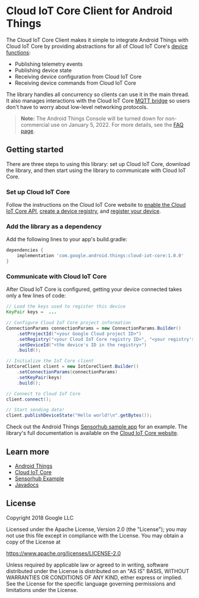 # Cloud IoT Core Client for Android Things

The Cloud IoT Core Client makes it simple to integrate Android Things with Cloud IoT Core by
providing abstractions for all of Cloud IoT Core's
[device functions](https://cloud.google.com/iot/docs/concepts/devices):

* Publishing telemetry events
* Publishing device state
* Receiving device configuration from Cloud IoT Core
* Receiving device commands from Cloud IoT Core

The library handles all concurrency so clients can use it in the main thread. It also manages
interactions with the Cloud IoT Core
[MQTT bridge](https://cloud.google.com/iot/docs/how-tos/mqtt-bridge) so users don't have to worry
about low-level networking protocols.

> **Note:** The Android Things Console will be turned down for non-commercial
> use on January 5, 2022. For more details, see the
> [FAQ page](https://developer.android.com/things/faq).

## Getting started

There are three steps to using this library: set up Cloud IoT Core, download the library, and then
start using the library to communicate with Cloud IoT Core.

### Set up Cloud IoT Core

Follow the instructions on the Cloud IoT Core website to
[enable the Cloud IoT Core API](https://cloud.google.com/iot/docs/how-tos/getting-started),
[create a device registry](https://cloud.google.com/iot/docs/how-tos/devices#creating_a_device_registry),
and
[register your device](https://cloud.google.com/iot/docs/how-tos/devices#creating_device_key_pairs).

### Add the library as a dependency

Add the following lines to your app's build.gradle:

```groovy
dependencies {
    implementation 'com.google.android.things:cloud-iot-core:1.0.0'
}
```

### Communicate with Cloud IoT Core

After Cloud IoT Core is configured, getting your device connected takes only a few lines of code:

```java
// Load the keys used to register this device
KeyPair keys =  ...

// Configure Cloud IoT Core project information
ConnectionParams connectionParams = new ConnectionParams.Builder()
    .setProjectId("<your Google Cloud project ID>")
    .setRegistry("<your Cloud IoT Core registry ID>", "<your registry's cloud region>")
    .setDeviceId("<the device's ID in the registry>")
    .build();

// Initialize the IoT Core client
IotCoreClient client = new IotCoreClient.Builder()
    .setConnectionParams(connectionParams)
    .setKeyPair(keys)
    .build();

// Connect to Cloud IoT Core
client.connect();

// Start sending data!
client.publishDeviceState("Hello world!\n".getBytes());
```

Check out the Android Things
[Sensorhub sample app][sensorhub]
for an example. The library's full documentation is available on the
[Cloud IoT Core website][javadocs].

## Learn more

* [Android Things](https://developer.android.com/things/)
* [Cloud IoT Core](https://cloud.google.com/iot-core/)
* [Sensorhub Example][sensorhub]
* [Javadocs][javadocs]

## License

Copyright 2018 Google LLC

Licensed under the Apache License, Version 2.0 (the "License");
you may not use this file except in compliance with the License.
You may obtain a copy of the License at

https://www.apache.org/licenses/LICENSE-2.0

Unless required by applicable law or agreed to in writing, software
distributed under the License is distributed on an "AS IS" BASIS,
WITHOUT WARRANTIES OR CONDITIONS OF ANY KIND, either express or implied.
See the License for the specific language governing permissions and
limitations under the License.

[sensorhub]: https://github.com/androidthings/sensorhub-cloud-iot
[javadocs]: https://cloud.google.com/iot/docs/reference/android-things/javadoc
